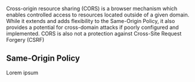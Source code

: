 <!-- @TODO: Link CSRF from Client-side vulnerabilities -->
Cross-origin resource sharing (CORS) is a browser mechanism which enables controlled access to resources located outside of a given domain. While it extends and adds flexibility to the Same-Origin Policy, it also provides a potential for cross-domain attacks if poorly configured and implemented. CORS is also not a protection against Cross-Site Request Forgery (CSRF)
## Same-Origin Policy
Lorem ipsum